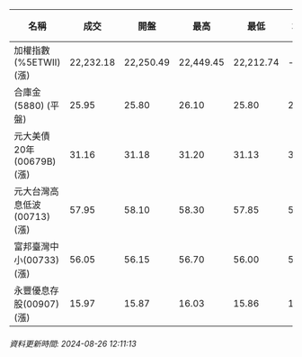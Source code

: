 | 名稱 | 成交 | 開盤 | 最高 | 最低 | 均價 | 成交金額(億) | 昨收 | 漲跌幅 | 漲跌 | 總量 | 昨量 | 振幅 |
| -------- | -------- | -------- | -------- |-------- | -------- | -------- |-------- |-------- |-------- | -------- | -------- |-------- |
|加權指數(%5ETWII) (漲)|22,232.18|22,250.49|22,449.45|22,212.74|-|2,648.89|22,158.05|0.33%|74.13|7,418,550|0|1.07%|
|合庫金(5880) (平盤)|25.95|25.80|26.10|25.80|25.97|1.61|25.95|0.00%|0.00|6,203|6,010|1.16%|
|元大美債20年(00679B) (漲)|31.16|31.18|31.20|31.13|31.15|15.83|31.13|0.10%|0.03|50,814|69,548|0.22%|
|元大台灣高息低波(00713) (漲)|57.95|58.10|58.30|57.85|58.10|4.52|57.90|0.09%|0.05|7,783|5,499|0.78%|
|富邦臺灣中小(00733) (漲)|56.05|56.15|56.70|56.00|56.37|0.543|55.85|0.36%|0.20|963|1,173|1.25%|
|永豐優息存股(00907) (漲)|15.97|15.87|16.03|15.86|15.98|0.826|15.84|0.82%|0.13|5,164|6,122|1.07%|
###### 資料更新時間: 2024-08-26 12:11:13